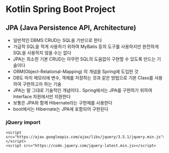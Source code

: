 # Kotlin Spring Boot Project

## JPA (Java Persistence API, Architecture)
* 일반적인 DBMS CRUD는 SQL을 기반으로 한다
* 가급적 SQL을 적게 사용하기 위하여 MyBatis 등의 도구를 사용하지만 완전하게 SQL을 사용하지 않을 수는 없다
* JPA는 최소한 기본 CRUD는 아무런 SQL의 도움없이 구현할 수 있도록 만드는 기술이다
* ORM(Object-Relational-Mapping) 의 개념을 Spring에 도입한 것
* DB도 마치 메모리에 변수, 객체를 저장하는 것과 같은 방법으로 기본 Class를 사용하여 구현하고자 하는 기술
* JPA는 말 그대로 기술적인 개념이다.. Spring에서는 JPA를 구현하기 위하여 Interface 차원에서만 지원한다
* 보통은 JPA와 함께 Hibernate라는 구현체를 사용한다
* boot에서는 Hibernate는 JPA에 포함되어 구현된다

### jQuery import
    <script src="https://ajax.googleapis.com/ajax/libs/jquery/3.5.1/jquery.min.js"></script>
    <script src="https://code.jquery.com/jquery-latest.min.js></script>
